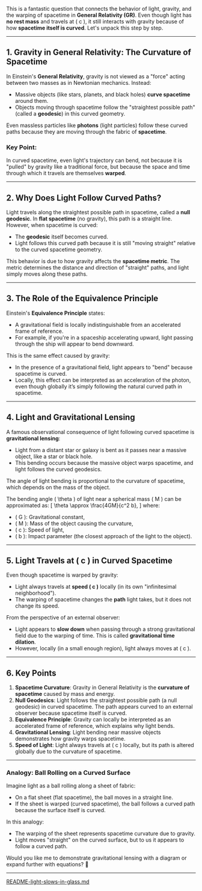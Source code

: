 This is a fantastic question that connects the behavior of light, gravity, and the warping of spacetime in **General Relativity (GR)**. Even though light has **no rest mass** and travels at \( c \), it still interacts with gravity because of how **spacetime itself is curved**. Let's unpack this step by step.

---

## **1. Gravity in General Relativity: The Curvature of Spacetime**
In Einstein's **General Relativity**, gravity is not viewed as a "force" acting between two masses as in Newtonian mechanics. Instead:
- Massive objects (like stars, planets, and black holes) **curve spacetime** around them.
- Objects moving through spacetime follow the "straightest possible path" (called a **geodesic**) in this curved geometry.

Even massless particles like **photons** (light particles) follow these curved paths because they are moving through the fabric of **spacetime**.

### Key Point:
In curved spacetime, even light's trajectory can bend, not because it is "pulled" by gravity like a traditional force, but because the space and time through which it travels are themselves **warped**.

---

## **2. Why Does Light Follow Curved Paths?**
Light travels along the straightest possible path in spacetime, called a **null geodesic**. In **flat spacetime** (no gravity), this path is a straight line. However, when spacetime is curved:
- The **geodesic** itself becomes curved.
- Light follows this curved path because it is still "moving straight" relative to the curved spacetime geometry.

This behavior is due to how gravity affects the **spacetime metric**. The metric determines the distance and direction of "straight" paths, and light simply moves along these paths.

---

## **3. The Role of the Equivalence Principle**
Einstein's **Equivalence Principle** states:
- A gravitational field is locally indistinguishable from an accelerated frame of reference.
- For example, if you're in a spaceship accelerating upward, light passing through the ship will appear to bend downward.

This is the same effect caused by gravity:
- In the presence of a gravitational field, light appears to "bend" because spacetime is curved.
- Locally, this effect can be interpreted as an acceleration of the photon, even though globally it’s simply following the natural curved path in spacetime.

---

## **4. Light and Gravitational Lensing**
A famous observational consequence of light following curved spacetime is **gravitational lensing**:
- Light from a distant star or galaxy is bent as it passes near a massive object, like a star or black hole.
- This bending occurs because the massive object warps spacetime, and light follows the curved geodesics.

The angle of light bending is proportional to the curvature of spacetime, which depends on the mass of the object.

The bending angle \( \theta \) of light near a spherical mass \( M \) can be approximated as:
\[
\theta \approx \frac{4GM}{c^2 b},
\]
where:
- \( G \): Gravitational constant,
- \( M \): Mass of the object causing the curvature,
- \( c \): Speed of light,
- \( b \): Impact parameter (the closest approach of the light to the object).

---

## **5. Light Travels at \( c \) in Curved Spacetime**
Even though spacetime is warped by gravity:
- Light always travels at **speed \( c \)** locally (in its own "infinitesimal neighborhood").
- The warping of spacetime changes the **path** light takes, but it does not change its speed.

From the perspective of an external observer:
- Light appears to **slow down** when passing through a strong gravitational field due to the warping of time. This is called **gravitational time dilation**.
- However, locally (in a small enough region), light always moves at \( c \).

---

## **6. Key Points**
1. **Spacetime Curvature**: Gravity in General Relativity is the **curvature of spacetime** caused by mass and energy.
2. **Null Geodesics**: Light follows the straightest possible path (a null geodesic) in curved spacetime. The path appears curved to an external observer because spacetime itself is curved.
3. **Equivalence Principle**: Gravity can locally be interpreted as an accelerated frame of reference, which explains why light bends.
4. **Gravitational Lensing**: Light bending near massive objects demonstrates how gravity warps spacetime.
5. **Speed of Light**: Light always travels at \( c \) locally, but its path is altered globally due to the curvature of spacetime.

---

### **Analogy: Ball Rolling on a Curved Surface**
Imagine light as a ball rolling along a sheet of fabric:
- On a flat sheet (flat spacetime), the ball moves in a straight line.
- If the sheet is warped (curved spacetime), the ball follows a curved path because the surface itself is curved.

In this analogy:
- The warping of the sheet represents spacetime curvature due to gravity.
- Light moves "straight" on the curved surface, but to us it appears to follow a curved path.

Would you like me to demonstrate gravitational lensing with a diagram or expand further with equations? 🚀

---

[README-light-slows-in-glass.md](https://t2m.io/OCQEDkr)
